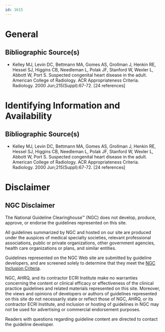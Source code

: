 ```yaml
---
id: 1615
---
```


# General

## Bibliographic Source(s)

- Kelley MJ, Levin DC, Bettmann MA, Gomes AS, Grollman J, Henkin RE, Hessel SJ, Higgins CB, Needleman L, Polak JF, Stanford W, Wexler L, Abbott W, Port S. Suspected congenital heart disease in the adult. American College of Radiology. ACR Appropriateness Criteria. Radiology. 2000 Jun;215(Suppl):67-72. [24 references]

# Identifying Information and Availability

## Bibliographic Source(s)

- Kelley MJ, Levin DC, Bettmann MA, Gomes AS, Grollman J, Henkin RE, Hessel SJ, Higgins CB, Needleman L, Polak JF, Stanford W, Wexler L, Abbott W, Port S. Suspected congenital heart disease in the adult. American College of Radiology. ACR Appropriateness Criteria. Radiology. 2000 Jun;215(Suppl):67-72. [24 references]

# Disclaimer

## NGC Disclaimer

The National Guideline Clearinghouse™ (NGC) does not develop, produce, approve, or endorse the guidelines represented on this site.

All guidelines summarized by NGC and hosted on our site are produced under the auspices of medical specialty societies, relevant professional associations, public or private organizations, other government agencies, health care organizations or plans, and similar entities.

Guidelines represented on the NGC Web site are submitted by guideline developers, and are screened solely to determine that they meet the [NGC Inclusion Criteria](/help-and-about/summaries/inclusion-criteria).

NGC, AHRQ, and its contractor ECRI Institute make no warranties concerning the content or clinical efficacy or effectiveness of the clinical practice guidelines and related materials represented on this site. Moreover, the views and opinions of developers or authors of guidelines represented on this site do not necessarily state or reflect those of NGC, AHRQ, or its contractor ECRI Institute, and inclusion or hosting of guidelines in NGC may not be used for advertising or commercial endorsement purposes.

Readers with questions regarding guideline content are directed to contact the guideline developer.

